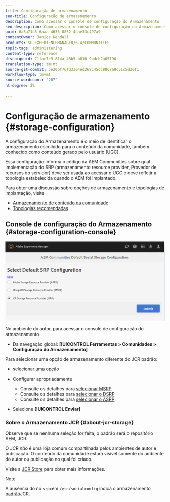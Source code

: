 ```yaml
---
title: Configuração de armazenamento
seo-title: Configuração de armazenamento
description: Como acessar o console de configuração do Armazenamento
seo-description: Como acessar o console de configuração do Armazenamento
uuid: 6a5a71d5-6aaa-4635-8852-4dae33c497a9
contentOwner: Janice Kendall
products: SG_EXPERIENCEMANAGER/6.4/COMMUNITIES
topic-tags: administering
content-type: reference
discoiquuid: 71fac7e9-814a-48b5-b816-9bdcb2a05190
translation-type: tm+mt
source-git-commit: 5e30bf76fd3304ed268c45cc8862a9c51c5d30f1
workflow-type: tm+mt
source-wordcount: '207'
ht-degree: 3%

---
```



# Configuração de armazenamento {#storage-configuration}

A configuração do Armazenamento é o meio de identificar o armazenamento escolhido para o conteúdo da comunidade, também conhecido como conteúdo gerado pelo usuário (UGC).

Essa configuração informa o código da AEM Communities sobre qual implementação do SRP (armazenamento resource provider, Provedor de recursos do servidor) deve ser usada ao acessar o UGC e deve refletir a topologia estabelecida quando o AEM foi implantado.

Para obter uma discussão sobre opções de armazenamento e topologias de implantação, visite

* [Armazenamento de conteúdo da comunidade](working-with-srp.md)
* [Topologias recomendadas](topologies.md)

## Console de configuração do Armazenamento {#storage-configuration-console}

![chlimage_1-188](assets/chlimage_1-188.png)

No ambiente do autor, para acessar o console de configuração do armazenamento

* Da navegação global: **[!UICONTROL Ferramentas > Comunidades > Configuração do Armazenamento]**

Para selecionar uma opção de armazenamento diferente do JCR padrão:

* selecionar uma opção
* Configurar apropriadamente

   * Consulte os detalhes para [selecionar MSRP](msrp.md#select-msrp)
   * Consulte os detalhes para [selecionar o DSRP](dsrp.md#select-dsrp)
   * Consulte os detalhes para [selecionar o ASRP](asrp.md#select-asrp)

* Selecione **[!UICONTROL Enviar]**

### Sobre o Armazenamento JCR {#about-jcr-storage}

Observe que se nenhuma seleção for feita, o padrão será o repositório AEM, JCR.

O JCR *não* é uma loja comum compartilhada pelos ambientes de autor e publicação. O conteúdo da comunidade estará visível somente do ambiente do autor ou publicação no qual foi criado.

Visite a [JCR Store](jsrp.md) para obter mais informações.

>[!NOTE]
>
>A ausência do nó `srpc`em `/etc/socialconfig` indica o armazenamento [padrão](jsrp.md)JCR.

